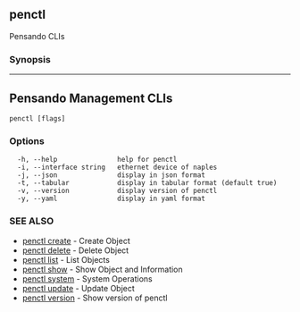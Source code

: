 ## penctl

Pensando CLIs

### Synopsis



--------------------------
 Pensando Management CLIs 
--------------------------


```
penctl [flags]
```

### Options

```
  -h, --help               help for penctl
  -i, --interface string   ethernet device of naples
  -j, --json               display in json format
  -t, --tabular            display in tabular format (default true)
  -v, --version            display version of penctl
  -y, --yaml               display in yaml format
```

### SEE ALSO
* [penctl create](penctl_create.md)	 - Create Object
* [penctl delete](penctl_delete.md)	 - Delete Object
* [penctl list](penctl_list.md)	 - List Objects
* [penctl show](penctl_show.md)	 - Show Object and Information
* [penctl system](penctl_system.md)	 - System Operations
* [penctl update](penctl_update.md)	 - Update Object
* [penctl version](penctl_version.md)	 - Show version of penctl

